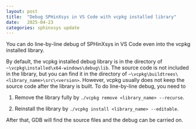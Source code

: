```yaml
---
layout: post
title:  "Debug SPHinXsys in VS Code with vcpkg installed library"
date:   2025-04-23
categories: sphinxsys update
---
```


You can do line-by-line debug of SPHinXsys in VS Code even into the vcpkg installed library.

By default, the vcpkg installed debug library is in the directory of `~\vcpkg\installed\x64-windows\debug\lib`.
The source code is not included in the library,
but you can find it in the directory of `~\vcpkg\buildtrees\<library_name>\src\<version>`.
However, vcpkg usually does not keep the source code after the library is built.
To do line-by-line debug, you need to

1. Remove the library fully by `./vcpkg remove <library_name> --recurse`.

2. Reinstall the library by `./vcpkg install <library_name> --editable`.

After that, GDB will find the source files and the debug can be carried on.

<script src="https://giscus.app/client.js"
        data-repo="Xiangyu-Hu/SPHinXsys"
        data-repo-id="MDEwOlJlcG9zaXRvcnkxODkwNzAxNDA="
        data-category="Announcements"
        data-category-id="DIC_kwDOC0T7PM4CPNAR"
        data-mapping="pathname"
        data-strict="0"
        data-reactions-enabled="1"
        data-emit-metadata="0"
        data-input-position="bottom"
        data-theme="light"
        data-lang="en"
        crossorigin="anonymous"
        async>
</script>
